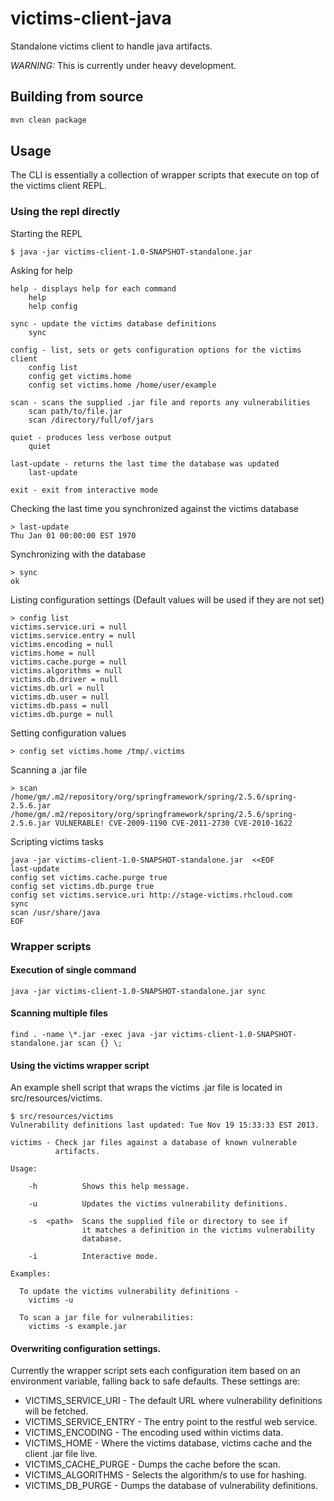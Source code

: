 victims-client-java
===================

Standalone victims client to handle java artifacts.

*WARNING:* This is currently under heavy development.
## Building from source
```sh
mvn clean package
```
## Usage

The CLI is essentially a collection of wrapper scripts that 
execute on top of the victims client REPL. 

### Using the repl directly

Starting the REPL

    $ java -jar victims-client-1.0-SNAPSHOT-standalone.jar 

Asking for help

    help - displays help for each command
        help 
        help config

    sync - update the victims database definitions
        sync 

    config - list, sets or gets configuration options for the victims client
        config list
        config get victims.home
        config set victims.home /home/user/example

    scan - scans the supplied .jar file and reports any vulnerabilities
        scan path/to/file.jar
        scan /directory/full/of/jars

    quiet - produces less verbose output
        quiet 

    last-update - returns the last time the database was updated
        last-update 

    exit - exit from interactive mode


Checking the last time you synchronized against the victims database
    
    > last-update
    Thu Jan 01 00:00:00 EST 1970


Synchronizing with the database

    > sync
    ok


Listing configuration settings
    (Default values will be used if they are not set)

    > config list
    victims.service.uri = null
    victims.service.entry = null
    victims.encoding = null
    victims.home = null
    victims.cache.purge = null
    victims.algorithms = null
    victims.db.driver = null
    victims.db.url = null
    victims.db.user = null
    victims.db.pass = null
    victims.db.purge = null


Setting configuration values
    
    > config set victims.home /tmp/.victims


Scanning a .jar file 

    > scan /home/gm/.m2/repository/org/springframework/spring/2.5.6/spring-2.5.6.jar
    /home/gm/.m2/repository/org/springframework/spring/2.5.6/spring-2.5.6.jar VULNERABLE! CVE-2009-1190 CVE-2011-2730 CVE-2010-1622 

Scripting victims tasks

    java -jar victims-client-1.0-SNAPSHOT-standalone.jar  <<EOF
    last-update
    config set victims.cache.purge true
    config set victims.db.purge true
    config set victims.service.uri http://stage-victims.rhcloud.com
    sync
    scan /usr/share/java
    EOF

### Wrapper scripts

#### Execution of single command 

    java -jar victims-client-1.0-SNAPSHOT-standalone.jar sync

#### Scanning multiple files

    find . -name \*.jar -exec java -jar victims-client-1.0-SNAPSHOT-standalone.jar scan {} \;
 

#### Using the victims wrapper script

An example shell script that wraps the victims .jar file is located in 
src/resources/victims.  
    
```
$ src/resources/victims
Vulnerability definitions last updated: Tue Nov 19 15:33:33 EST 2013.

victims - Check jar files against a database of known vulnerable 
          artifacts. 

Usage:

    -h          Shows this help message.

    -u          Updates the victims vulnerability definitions.

    -s  <path>  Scans the supplied file or directory to see if 
                it matches a definition in the victims vulnerability
                database.

    -i          Interactive mode.

Examples:

  To update the victims vulnerability definitions - 
    victims -u 

  To scan a jar file for vulnerabilities: 
    victims -s example.jar 
```

#### Overwriting configuration settings. 

Currently the wrapper script sets each configuration item based on an 
environment variable, falling back to safe defaults. These settings are: 

* VICTIMS_SERVICE_URI - The default URL where vulnerability definitions will be fetched.
* VICTIMS_SERVICE_ENTRY - The entry point to the restful web service.
* VICTIMS_ENCODING - The encoding used within victims data.
* VICTIMS_HOME - Where the victims database, victims cache and the client .jar file live.
* VICTIMS_CACHE_PURGE - Dumps the cache before the scan.
* VICTIMS_ALGORITHMS - Selects the algorithm/s to use for hashing.
* VICTIMS_DB_PURGE - Dumps the database of vulnerability definitions. 
 
